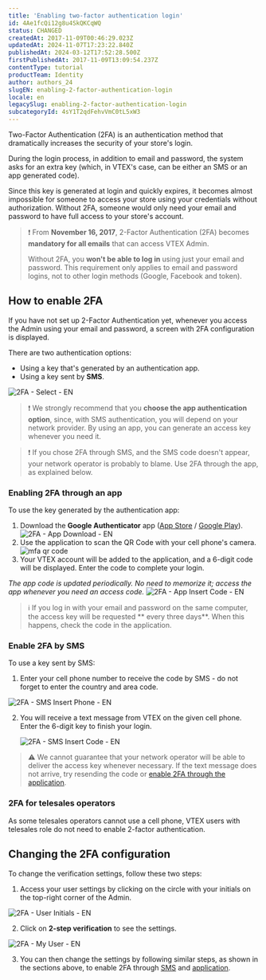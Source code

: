 ```yaml
---
title: 'Enabling two-factor authentication login'
id: 4Ae1fcQi12g8u4SkQKCqWQ
status: CHANGED
createdAt: 2017-11-09T00:46:29.023Z
updatedAt: 2024-11-07T17:23:22.840Z
publishedAt: 2024-03-12T17:52:28.500Z
firstPublishedAt: 2017-11-09T13:09:54.237Z
contentType: tutorial
productTeam: Identity
author: authors_24
slugEN: enabling-2-factor-authentication-login
locale: en
legacySlug: enabling-2-factor-authentication-login
subcategoryId: 4sY1T2qdFehvVmC0tL5xW3
---
```


Two-Factor Authentication (2FA) is an authentication method that dramatically increases the security of your store's login.

During the login process, in addition to email and password, the system asks for an extra key (which, in VTEX's case, can be either an SMS or an app generated code).

Since this key is generated at login and quickly expires, it becomes almost impossible for someone to access your store using your credentials without authorization. Without 2FA, someone would only need your email and password to have full access to your store's account.

>❗ From **November 16, 2017**, 2-Factor Authentication (2FA) becomes **mandatory for all emails** that can access VTEX Admin.
>
> 
>
> Without 2FA, you **won't be able to log in** using just your email and password. This requirement only applies to email and password logins, not to other login methods (Google, Facebook and token).

## How to enable 2FA

If you have not set up 2-Factor Authentication yet, whenever you access the Admin using your email and password, a screen with 2FA configuration is displayed.

There are two authentication options:

- Using a key that's generated by an authentication app.
- Using a key sent by __SMS__.

![2FA - Select - EN](https://images.ctfassets.net/alneenqid6w5/3WRZKKU8LuW00UkeoUoIEY/c95adad1f804b36a31e7388198a4740e/2FA_-_Select_-_EN.png)

>❗ We strongly recommend that you **choose the app authentication option**, since, with SMS authentication, you will depend on your network provider. By using an app, you can generate an access key whenever you need it.

>❗ If you chose 2FA through SMS, and the SMS code doesn't appear, your network operator is probably to blame. Use 2FA through the app, as explained below.

### Enabling 2FA through an app

To use the key generated by the authentication app:

1. Download the __Google Authenticator__ app ([App Store](https://itunes.apple.com/br/app/google-authenticator/id388497605?mt=8) / [Google Play](https://play.google.com/store/apps/details?id=com.google.android.apps.authenticator2&hl=pt_BR)).
  ![2FA - App Download - EN](//images.ctfassets.net/alneenqid6w5/icTTRRH1WH7FiiH0gLnxb/25e3209b0c0bb098f828284e3c7cffb0/2FA_-_App_Download_-_EN.png)
2. Use the application to scan the QR Code with your cell phone's camera.
   ![mfa qr code](//images.ctfassets.net/alneenqid6w5/4wk6Xk8c7T5EURmt94lRJx/ec1e00707e20e7f6ab295123c71f9c0d/mfa_qr_code_correction_en.jpg)
3. Your VTEX account will be added to the application, and a 6-digit code will be displayed. Enter the code to complete your login.

  *The app code is updated periodically. No need to memorize it; access the app whenever you need an access code.*
  ![2FA - App Insert Code - EN](//images.ctfassets.net/alneenqid6w5/NUKFyLNA9fWsBewD445Uy/693541b703dea58a6abf8365b766f0d8/2FA_-_App_Insert_Code_-_EN.png)

>ℹ️ If you log in with your email and password on the same computer, the access key will be requested ** every three days**. When this happens, check the code in the application.

### Enable 2FA by SMS

To use a key sent by SMS:

1. Enter your cell phone number to receive the code by SMS - do not forget to enter the country and area code.

  ![2FA - SMS Insert Phone - EN](//images.ctfassets.net/alneenqid6w5/116sok6Zd8sq69UPSSzs1w/62abcd5ec500ed253b31d999eb4cb398/2FA_-_SMS_Insert_Phone_-_EN.png)

2. You will receive a text message from VTEX on the given cell phone. Enter the 6-digit key to finish your login.

   ![2FA - SMS Insert Code - EN](//images.ctfassets.net/alneenqid6w5/6KbuUvMFupmJEMN6kTOZ4E/80a9fe80575ca4f4a50abb040ddaea06/2FA_-_SMS_Insert_Code_-_EN.png)

>⚠️ We cannot guarantee that your network operator will be able to deliver the access key whenever necessary. If the text message does not arrive, try resending the code or <a href="#habilitate-o-2fa-per-application" >enable 2FA through the application</a>.

### 2FA for telesales operators

As some telesales operators cannot use a cell phone, VTEX users with telesales role do not need to enable 2-factor authentication.

## Changing the 2FA configuration

To change the verification settings, follow these two steps:

1. Access your user settings by clicking on the circle with your initials on the top-right corner of the Admin.

  ![2FA - User Initials - EN](//images.ctfassets.net/alneenqid6w5/3ktWD1KvDLV499l40SxUc2/08247b82c616d2bb40f2707838327857/2FA_-_User_Initials_-_EN.png)

2. Click on **2-step verification** to see the settings.

  ![2FA - My User - EN](//images.ctfassets.net/alneenqid6w5/O4jBeKN2RTMS0bKOWVJVK/223cd4da346f380558a103dfeb2f8c73/2FA_-_My_User_-_EN.png)

3. You can then change the settings by following similar steps, as shown in the sections above, to enable 2FA through [SMS](#enable-o-2fa-by-sms) and [application](#enable-o-2fa-by-application). 
